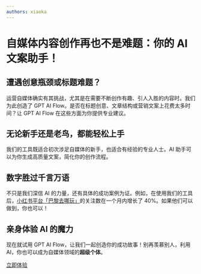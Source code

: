 ```yaml
---
authors: xiaoka
---
```


# 自媒体内容创作再也不是难题：你的 AI 文案助手！

## 遭遇创意瓶颈或标题难题？

运营自媒体确实有其挑战，尤其是在需要不断创作有趣、引人入胜的内容时。我们为此创造了 GPT AI Flow。是否在标题创意、文章结构或营销文案上花费太多时间？让 GPT AI Flow 在这些方面为你提供专业建议。

## 无论新手还是老鸟，都能轻松上手

我们的工具既适合初次涉足自媒体的新手，也适合有经验的专业人士。AI 助手可以为你生成高质量文案，简化你的创作流程。

## 数字胜过千言万语

不只是我们深信 AI 的力量，还有具体的成功案例为证。例如，在使用我们的工具后，<a target="_blank" href="https://www.xiaohongshu.com/user/profile/56cf33c550c4b408633787cf">小红书平台「巴黎去哪玩」</a>的关注数在一个月内增长了 40%。如果他们可以做到，你也可以！

## 亲身体验 AI 的魔力

现在就试用 GPT AI Flow，让我们一起创造你的成功故事！别再羡慕别人，利用 AI，你也可以成为自媒体领域的**超级个体**。

[立即体验](/docs/proudct/registration-process) <!-- 注册安装流程 -->

